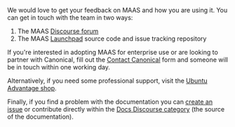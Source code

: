 <!-- "How to contact us" -->
We would love to get your feedback on MAAS and how you are using it. You can get in touch with the team in two ways:

1.   The MAAS [Discourse forum](https://discourse.maas.io)
2.   The MAAS [Launchpad](https://launchpad.net/maas)  source code and issue tracking repository

If you're interested in adopting MAAS for enterprise use or are looking to partner with Canonical, fill out the [Contact Canonical](https://maas.io/contact-us) form and someone will be in touch within one working day.

Alternatively, if you need some professional support, visit the [Ubuntu Advantage shop](https://buy.ubuntu.com/).

Finally, if you find a problem with the documentation you can [create an issue](https://github.com/CanonicalLtd/maas-docs/issues/new) or contribute directly within the [Docs Discourse category](https://discourse.maas.io/c/docs) (the source of the documentation).